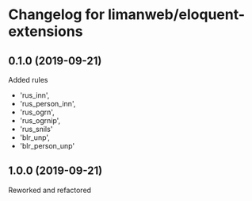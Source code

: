 # Changelog for limanweb/eloquent-extensions

## 0.1.0 (2019-09-21)

Added rules
- 'rus_inn',
- 'rus_person_inn',
- 'rus_ogrn',
- 'rus_ogrnip',
- 'rus_snils'
- 'blr_unp',
- 'blr_person_unp'

## 1.0.0 (2019-09-21)

Reworked and refactored

